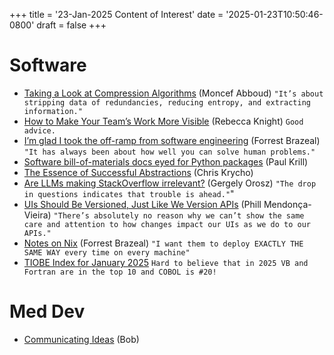 +++
title = '23-Jan-2025 Content of Interest'
date = '2025-01-23T10:50:46-0800'
draft = false
+++


# Software

-   [Taking a Look at Compression Algorithms](https://cefboud.github.io/posts/compression/)
    (Moncef Abboud) `"It’s about stripping data of redundancies, reducing entropy, and extracting information."`
-   [How to Make Your Team’s Work More Visible](https://hbr.org/2025/01/how-to-make-your-teams-work-more-visible) (Rebecca Knight) `Good advice.`
-   [I&rsquo;m glad I took the off-ramp from software engineering](https://newsletter.goodtechthings.com/p/you-get-10-years-to-be-a-software) (Forrest Brazeal)
    `"It has always been about how well you can solve human problems."`
-   [Software bill-of-materials docs eyed for Python packages](https://www.infoworld.com/article/3807027/software-bill-of-materials-docs-eyed-for-python-packages.html)
    (Paul Krill)
-   [The Essence of Successful Abstractions](https://v5.chriskrycho.com/journal/essence-of-successful-abstractions/)
    (Chris Krycho)
-   [Are LLMs making StackOverflow irrelevant?](https://blog.pragmaticengineer.com/are-llms-making-stackoverflow-irrelevant/) (Gergely Orosz)
    `"The drop in questions indicates that trouble is ahead."`"
-   [UIs Should Be Versioned, Just Like We Version APIs](http://okayfail.com/garden/uis-should-be-versioned-just-like-we-version-apis.html) (Phill Mendonça-Vieira) `"There’s absolutely no reason why we can’t show the same care and attention to how changes impact our UIs as we do to our APIs."`
-   [Notes on Nix](https://newsletter.goodtechthings.com/p/notes-on-nix) (Forrest Brazeal)
    `"I want them to deploy EXACTLY THE SAME WAY every time on every machine"`
-   [TIOBE Index for January 2025](https://www.tiobe.com/tiobe-index/)
    `Hard to believe that in 2025 VB and Fortran are in the top 10 and COBOL is #20!`


# Med Dev

-   [Communicating Ideas](https://bobonmedicaldevicesoftware.com/blog/2025/01/18/communicating-ideas/) (Bob)

